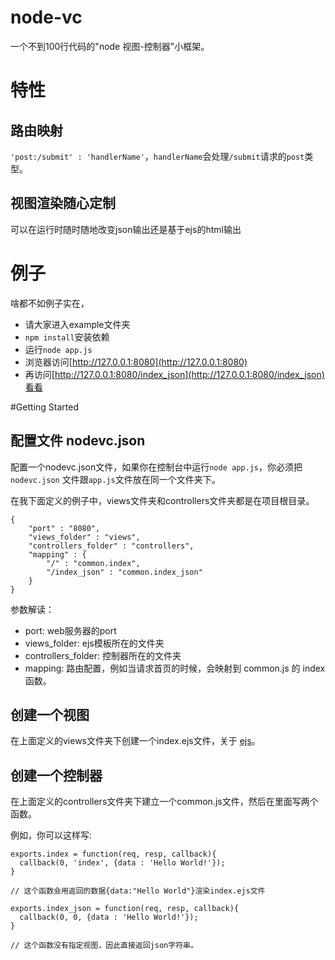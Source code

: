 node-vc
=======

一个不到100行代码的"node 视图-控制器"小框架。

# 特性

## 路由映射
`'post:/submit' : 'handlerName'`，`handlerName`会处理`/submit`请求的`post`类型。

## 视图渲染随心定制
可以在运行时随时随地改变json输出还是基于ejs的html输出

# 例子
啥都不如例子实在，

- 请大家进入example文件夹
- `npm install`安装依赖
- 运行`node app.js`
- 浏览器访问[http://127.0.0.1:8080](http://127.0.0.1:8080)
- 再访问[http://127.0.0.1:8080/index_json](http://127.0.0.1:8080/index_json)看看

#Getting Started
## 配置文件 nodevc.json
配置一个nodevc.json文件，如果你在控制台中运行`node app.js`，你必须把 `nodevc.json` 文件跟`app.js`文件放在同一个文件夹下。

在我下面定义的例子中，views文件夹和controllers文件夹都是在项目根目录。

	{
		"port" : "8080",
		"views_folder" : "views",
		"controllers_folder" : "controllers",
		"mapping" : {
			"/" : "common.index",
			"/index_json" : "common.index_json"
		}
	}

参数解读：

- port: web服务器的port
- views_folder: ejs模板所在的文件夹
- controllers_folder: 控制器所在的文件夹
- mapping: 路由配置，例如当请求首页的时候，会映射到 common.js 的 index 函数。


## 创建一个视图
在上面定义的views文件夹下创建一个index.ejs文件，关于 [ejs](https://github.com/visionmedia/ejs)。

## 创建一个控制器
在上面定义的controllers文件夹下建立一个common.js文件，然后在里面写两个函数。

例如，你可以这样写:


	exports.index = function(req, resp, callback){
	  callback(0, 'index', {data : 'Hello World!'});
	}

	// 这个函数会用返回的数据{data:"Hello World"}渲染index.ejs文件
	
	exports.index_json = function(req, resp, callback){
	  callback(0, 0, {data : 'Hello World!'});
	}

	// 这个函数没有指定视图，因此直接返回json字符串。